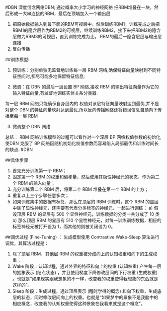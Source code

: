 #DBN
深度信念网络DBN;			通过概率大小学习的神经网络
把RBM堆叠在一块，然后形成一大串连接的RBM，最后在顶端加入一个输出层

1. 把原始数据输入到最下面的RBM可视层中，然后训练RBM1，训练完成之后把RBM1的隐含层作为RBM2的可视层，继续训练RBM2，接下来把RBM2的隐含层做为RBM3的可视层，直到训练完成为止。
RBM的最后一隐含层层与输出层连接
2. 反向传播


##训练模型:

1. 预训练：分别单独无监督地训练每一层 RBM 网络,确保特征向量映射到不同特征空间时,都尽可能多地保留特征信息;

2. 微调：在 DBN 的最后一层设置 BP 网络,接收 RBM 的输出特征向量作为它的输入特征向量,有监督地训练实体关系分类器.

每一层 RBM 网络只能确保自身层内的 权值对该层特征向量映射达到最优,并不是对整个 DBN 的特征向量映射达到最优,所以反向传播网络还将错误信息自顶向下传播至每一层 RBM

3. 微调整个 DBN 网络.

总结：
		RBM 网络训练模型的过程可以看作对一个深层 BP 网络权值参数的初始化,
		使DBN 克服了 BP 网络因随机初始化权值参数而容易陷入局部最优和训练时间长的缺点.
		#DBN

##具体步骤

1. 首先充分训练第一个 RBM；
2. 固定第一个 RBM 的权重和偏移量，然后使用其隐性神经元的状态，作为第二个 RBM 的输入向量；
3. 充分训练第二个 RBM 后，将第二个 RBM 堆叠在第一个 RBM 的上方；
4. 重复以上三个步骤任意多次；
5. 如果训练集中的数据有标签，那么在顶层的 RBM 训练时，这个 RBM 的显层中除了显性神经元，还需要有代表分类标签的神经元，一起进行训练：
a) 假设顶层 RBM 的显层有 500 个显性神经元，训练数据的分类一共分成了 10 类
b) 那么顶层 RBM 的显层有 510 个显性神经元，对每一训练训练数据，相应的标签神经元被打开设为 1，而其他的则被关闭设为 0。

##调优过程 (Fine-Tuning) ：
生成模型使用 Contrastive Wake-Sleep 算法进行调优，其算法过程是：

1. 除了顶层 RBM，其他层 RBM 的权重被分成向上的认知权重和向下的生成权重；
2. Wake 阶段：认知过程，通过外界的特征和向上的权重 (认知权重) 产生每一层的抽象表示 (结点状态) ，并且使用梯度下降修改层间的下行权重 (生成权重) 。也就是“如果现实跟我想象的不一样，改变我的权重使得我想象的东西就是这样的”。
3. Sleep 阶段：生成过程，通过顶层表示 (醒时学得的概念) 和向下权重，生成底层的状态，同时修改层间向上的权重。也就是“如果梦中的景象不是我脑中的相应概念，改变我的认知权重使得这种景象在我看来就是这个概念”。
